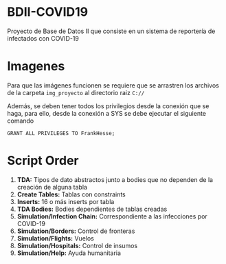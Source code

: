 # BDII-COVID19
 Proyecto de Base de Datos II que consiste en un sistema de reportería de infectados con COVID-19

# Imagenes
 Para que las imágenes funcionen se requiere que se arrastren los archivos de la carpeta `img_proyecto` al directorio raiz `C://`

 Además, se deben tener todos los privilegios desde la conexión que se haga, para ello, desde la conexión a SYS se debe ejecutar el siguiente comando

 `GRANT ALL PRIVILEGES TO FrankHesse;`

# Script Order
1. **TDA:** Tipos de dato abstractos junto a bodies que no dependen de la creación de alguna tabla
2. **Create Tables:** Tablas con constraints
3. **Inserts:** 16 o más inserts por tabla
4. **TDA Bodies:** Bodies dependientes de tablas creadas
5. **Simulation/Infection Chain:** Correspondiente a las infecciones por COVID-19
6. **Simulation/Borders:** Control de fronteras
7. **Simulation/Flights:** Vuelos
8. **Simulation/Hospitals:** Control de insumos
9. **Simulation/Help:** Ayuda humanitaria
